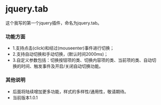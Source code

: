 # jquery.tab
这个我写的第一个jquery插件，命名为jquery.tab。
###  功能方面
- 1.支持点击(click)和经过(mouseenter)事件进行切换；
- 2.支持自动切换和手动切换，(默认时间2000ms)；
- 3.自定义参数包括：切换按钮项的类、切换内容项的类、当前项的类、自动切换的时间、触发事件及开启/关闭自动切换功能。

###  其他说明
-  后面将陆续增加更多功能，样式的多样性/通用性，敬请期待。
- 当前版本1.0.1
